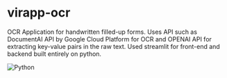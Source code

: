 # virapp-ocr
OCR Application for handwritten filled-up forms. Uses API such as DocumentAI API by Google Cloud Platform for OCR and OPENAI API for extracting key-value pairs in the raw text. Used streamlit for front-end and backend built entirely on python.

![Python](-https://img.shields.io/badge/python-green)

